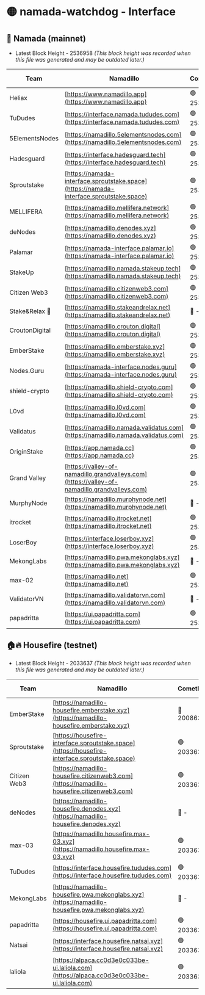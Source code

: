 # 🟡 namada-watchdog - Interface

## 🚀 Namada (mainnet)
- Latest Block Height - 2536958 *(This block height was recorded when this file was generated and may be outdated later.)*

| Team | Namadillo | CometBFT | Indexer | MASP Indexer |
|-|-|-|-|-|
| Heliax | [https://www.namadillo.app](https://www.namadillo.app) | 🟢 2536924 | 🟢 2536924 | 🟢 2536924 |
| TuDudes | [https://interface.namada.tududes.com](https://interface.namada.tududes.com) | 🟢 2536924 | 🟢 2536924 | 🟢 2536924 |
| 5ElementsNodes | [https://namadillo.5elementsnodes.com](https://namadillo.5elementsnodes.com) | 🟢 2536925 | 🟢 2536924 | 🟢 2536925 |
| Hadesguard | [https://interface.hadesguard.tech](https://interface.hadesguard.tech) | 🟢 2536925 | 🟢 2536925 | 🟢 2536925 |
| Sproutstake | [https://namada-interface.sproutstake.space](https://namada-interface.sproutstake.space) | 🟢 2536925 | 🔴 2513702 | 🔴 - |
| MELLIFERA | [https://namadillo.mellifera.network](https://namadillo.mellifera.network) | 🟢 2536929 | 🟢 2536928 | 🟢 2536928 |
| deNodes | [https://namadillo.denodes.xyz](https://namadillo.denodes.xyz) | 🟢 2536929 | 🟢 2536929 | 🟢 2536929 |
| Palamar | [https://namada-interface.palamar.io](https://namada-interface.palamar.io) | 🟢 2536930 | 🟢 2536929 | 🟢 2536929 |
| StakeUp | [https://namadillo.namada.stakeup.tech](https://namadillo.namada.stakeup.tech) | 🟢 2536930 | 🟢 2536930 | 🟢 2536930 |
| Citizen Web3 | [https://namadillo.citizenweb3.com](https://namadillo.citizenweb3.com) | 🟢 2536931 | 🟢 2536930 | 🟢 2536931 |
| Stake&Relax 🦥 | [https://namadillo.stakeandrelax.net](https://namadillo.stakeandrelax.net) | 🔴 - | 🔴 - | 🔴 - |
| CroutonDigital | [https://namadillo.crouton.digital](https://namadillo.crouton.digital) | 🟢 2536947 | 🟢 2536947 | 🟢 2536947 |
| EmberStake | [https://namadillo.emberstake.xyz](https://namadillo.emberstake.xyz) | 🟢 2536947 | 🟢 2536947 | 🟢 2536947 |
| Nodes.Guru | [https://namada-interface.nodes.guru](https://namada-interface.nodes.guru) | 🟢 2536947 | 🟢 2536947 | 🟢 2536947 |
| shield-crypto | [https://namadillo.shield-crypto.com](https://namadillo.shield-crypto.com) | 🟢 2536948 | 🟢 2536948 | 🟢 2536948 |
| L0vd | [https://namadillo.l0vd.com](https://namadillo.l0vd.com) | 🟢 2536949 | 🟢 2536948 | 🟢 2536948 |
| Validatus | [https://namadillo.namada.validatus.com](https://namadillo.namada.validatus.com) | 🟢 2536949 | 🟢 2536949 | 🟢 2536949 |
| OriginStake | [https://app.namada.cc](https://app.namada.cc) | 🟢 2536950 | 🟢 2536949 | 🟢 2536949 |
| Grand Valley | [https://valley-of-namadillo.grandvalleys.com](https://valley-of-namadillo.grandvalleys.com) | 🟢 2536950 | 🟢 2536950 | 🟢 2536950 |
| MurphyNode | [https://namadillo.murphynode.net](https://namadillo.murphynode.net) | 🔴 - | 🔴 - | 🔴 - |
| itrocket | [https://namadillo.itrocket.net](https://namadillo.itrocket.net) | 🟢 2536953 | 🟢 2536953 | 🟢 2536952 |
| LoserBoy | [https://interface.loserboy.xyz](https://interface.loserboy.xyz) | 🟢 2536953 | 🟢 2536953 | 🟢 2536953 |
| MekongLabs | [https://namadillo.pwa.mekonglabs.xyz](https://namadillo.pwa.mekonglabs.xyz) | 🔴 - | 🔴 - | 🔴 - |
| max-02 | [https://namadillo.net](https://namadillo.net) | 🟢 2536956 | 🟢 2536956 | 🟢 2536956 |
| ValidatorVN | [https://namadillo.validatorvn.com](https://namadillo.validatorvn.com) | 🔴 - | 🔴 - | 🔴 - |
| papadritta | [https://ui.papadritta.com](https://ui.papadritta.com) | 🟢 2536958 | 🟢 2536958 | 🟢 2536958 |

## 🏠🔥 Housefire (testnet)
- Latest Block Height - 2033637 *(This block height was recorded when this file was generated and may be outdated later.)*

| Team | Namadillo | CometBFT | Indexer | MASP Indexer |
|-|-|-|-|-|
| EmberStake | [https://namadillo-housefire.emberstake.xyz](https://namadillo-housefire.emberstake.xyz) | 🔴 2008636 | 🔴 2008636 | 🔴 2008636 |
| Sproutstake | [https://housefire-interface.sproutstake.space](https://housefire-interface.sproutstake.space) | 🟢 2033632 | 🟢 2033632 | 🟢 2033632 |
| Citizen Web3 | [https://namadillo-housefire.citizenweb3.com](https://namadillo-housefire.citizenweb3.com) | 🟢 2033633 | 🟢 2033633 | 🟢 2033633 |
| deNodes | [https://namadillo-housefire.denodes.xyz](https://namadillo-housefire.denodes.xyz) | 🔴 - | 🔴 2024960 | 🔴 2024961 |
| max-03 | [https://namadillo.housefire.max-03.xyz](https://namadillo.housefire.max-03.xyz) | 🟢 2033634 | 🟢 2033634 | 🟢 2033634 |
| TuDudes | [https://interface.housefire.tududes.com](https://interface.housefire.tududes.com) | 🟢 2033635 | 🟢 2033635 | 🟢 2033635 |
| MekongLabs | [https://namadillo-housefire.pwa.mekonglabs.xyz](https://namadillo-housefire.pwa.mekonglabs.xyz) | 🔴 - | 🔴 - | 🔴 - |
| papadritta | [https://housefire.ui.papadritta.com](https://housefire.ui.papadritta.com) | 🟢 2033637 | 🟢 2033636 | 🟢 2033637 |
| Natsai | [https://interface.housefire.natsai.xyz](https://interface.housefire.natsai.xyz) | 🟢 2033637 | 🟢 2033637 | 🟢 2033637 |
| laliola | [https://alpaca.cc0d3e0c033be-ui.laliola.com](https://alpaca.cc0d3e0c033be-ui.laliola.com) | 🟢 2033637 | 🟢 2033637 | 🟢 2033637 |


